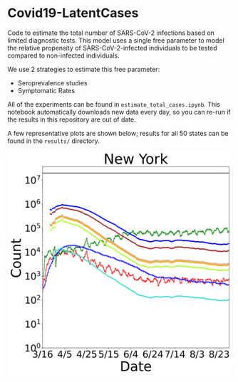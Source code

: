 # Covid19-LatentCases

Code to estimate the total number of SARS-CoV-2 infections based on limited diagnostic tests. 
This model uses a single free parameter to model the relative propensity of SARS-CoV-2-infected individuals to be tested compared to non-infected individuals. 

We use 2 strategies to estimate this free parameter:
- Seroprevalence studies
- Symptomatic Rates

All of the experiments can be found in `estimate_total_cases.ipynb`. This notebook automatically downloads new data every day, so you can re-run if the results in this repository are out of date.

A few representative plots are shown below; results for all 50 states can be found in the `results/` directory.

![NY](https://github.com/blengerich/Covid19-LatentCases/raw/master/results/NY.png)
